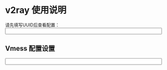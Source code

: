 # v2ray 使用说明

请先填写UUID后查看配置：
<input id="input_uuid" style="width: 100%;" onkeyup="updateConfig()" maxlength="36" />


## Vmess 配置设置

<input id="input_config" style="width: 100%;" readonly />
<div id="qrcode" ></div>



<script src="qrcode.min.js"></script>

<script>
  var url_uuid = location.search.substr(1).trim()
  if(url_uuid.match(/^\w{8}(-\w{4}){3}-\w{12}$/)){
    document.getElementById('input_uuid').value = url_uuid;
  }else if(localStorage){
    document.getElementById('input_uuid').value = localStorage.input_uuid || '';
  }
  
  updateConfig()
  
  function updateConfig() {
    var uuid = document.getElementById('input_uuid').value.trim();
    var codeEle = document.getElementsByTagName('code')[0];
    
    if(!uuid.match(/^\w{8}(-\w{4}){3}-\w{12}$/)) {
      document.getElementById('input_config').value = '请先正确填写 UUID ！！';
      document.getElementById("qrcode").innerHTML = ''
      return 0;
    }
    
    if(localStorage){
      localStorage.input_uuid = uuid;
    }
    
    var config = {
      host: location.host,
      path: document.cookie.match(/path_ray=([^;]+)/)[1],
      uuid: uuid || '请填写UUID'
    };
    
    var config_query = {
        v: "2",
        ps: config.host,
        add: config.host,
        port: "443",
        id: config.uuid,
        aid: "0",
        net: "ws",
        type: "none",
        host: config.host,
        path: "/",
        tls: config.path
    };
    var config_URL = 'vmess://' + window.btoa(config_query);
    

    document.getElementById('input_config').value = config_URL;
    new QRCode(document.getElementById("qrcode"), config_URL);
  }
  
</script>





